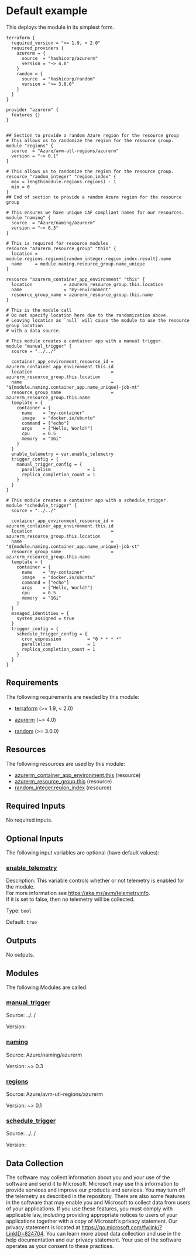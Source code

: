 <!-- BEGIN_TF_DOCS -->
# Default example

This deploys the module in its simplest form.

```hcl
terraform {
  required_version = ">= 1.9, < 2.0"
  required_providers {
    azurerm = {
      source  = "hashicorp/azurerm"
      version = "~> 4.0"
    }
    random = {
      source  = "hashicorp/random"
      version = ">= 3.0.0"
    }
  }
}

provider "azurerm" {
  features {}
}


## Section to provide a random Azure region for the resource group
# This allows us to randomize the region for the resource group.
module "regions" {
  source  = "Azure/avm-utl-regions/azurerm"
  version = "~> 0.1"
}

# This allows us to randomize the region for the resource group.
resource "random_integer" "region_index" {
  max = length(module.regions.regions) - 1
  min = 0
}
## End of section to provide a random Azure region for the resource group

# This ensures we have unique CAF compliant names for our resources.
module "naming" {
  source  = "Azure/naming/azurerm"
  version = "~> 0.3"
}

# This is required for resource modules
resource "azurerm_resource_group" "this" {
  location = module.regions.regions[random_integer.region_index.result].name
  name     = module.naming.resource_group.name_unique
}

resource "azurerm_container_app_environment" "this" {
  location            = azurerm_resource_group.this.location
  name                = "my-environment"
  resource_group_name = azurerm_resource_group.this.name
}

# This is the module call
# Do not specify location here due to the randomization above.
# Leaving location as `null` will cause the module to use the resource group location
# with a data source.

# This module creates a container app with a manual trigger.
module "manual_trigger" {
  source = "../../"

  container_app_environment_resource_id = azurerm_container_app_environment.this.id
  location                              = azurerm_resource_group.this.location
  name                                  = "${module.naming.container_app.name_unique}-job-mt"
  resource_group_name                   = azurerm_resource_group.this.name
  template = {
    container = {
      name    = "my-container"
      image   = "docker.io/ubuntu"
      command = ["echo"]
      args    = ["Hello, World!"]
      cpu     = 0.5
      memory  = "1Gi"
    }
  }
  enable_telemetry = var.enable_telemetry
  trigger_config = {
    manual_trigger_config = {
      parallelism              = 1
      replica_completion_count = 1
    }
  }
}

# This module creates a container app with a schedule_trigger.
module "schedule_trigger" {
  source = "../../"

  container_app_environment_resource_id = azurerm_container_app_environment.this.id
  location                              = azurerm_resource_group.this.location
  name                                  = "${module.naming.container_app.name_unique}-job-st"
  resource_group_name                   = azurerm_resource_group.this.name
  template = {
    container = {
      name    = "my-container"
      image   = "docker.io/ubuntu"
      command = ["echo"]
      args    = ["Hello, World!"]
      cpu     = 0.5
      memory  = "1Gi"
    }
  }
  managed_identities = {
    system_assigned = true
  }
  trigger_config = {
    schedule_trigger_config = {
      cron_expression          = "0 * * * *"
      parallelism              = 1
      replica_completion_count = 1
    }
  }
}
```

<!-- markdownlint-disable MD033 -->
## Requirements

The following requirements are needed by this module:

- <a name="requirement_terraform"></a> [terraform](#requirement\_terraform) (>= 1.9, < 2.0)

- <a name="requirement_azurerm"></a> [azurerm](#requirement\_azurerm) (~> 4.0)

- <a name="requirement_random"></a> [random](#requirement\_random) (>= 3.0.0)

## Resources

The following resources are used by this module:

- [azurerm_container_app_environment.this](https://registry.terraform.io/providers/hashicorp/azurerm/latest/docs/resources/container_app_environment) (resource)
- [azurerm_resource_group.this](https://registry.terraform.io/providers/hashicorp/azurerm/latest/docs/resources/resource_group) (resource)
- [random_integer.region_index](https://registry.terraform.io/providers/hashicorp/random/latest/docs/resources/integer) (resource)

<!-- markdownlint-disable MD013 -->
## Required Inputs

No required inputs.

## Optional Inputs

The following input variables are optional (have default values):

### <a name="input_enable_telemetry"></a> [enable\_telemetry](#input\_enable\_telemetry)

Description: This variable controls whether or not telemetry is enabled for the module.  
For more information see <https://aka.ms/avm/telemetryinfo>.  
If it is set to false, then no telemetry will be collected.

Type: `bool`

Default: `true`

## Outputs

No outputs.

## Modules

The following Modules are called:

### <a name="module_manual_trigger"></a> [manual\_trigger](#module\_manual\_trigger)

Source: ../../

Version:

### <a name="module_naming"></a> [naming](#module\_naming)

Source: Azure/naming/azurerm

Version: ~> 0.3

### <a name="module_regions"></a> [regions](#module\_regions)

Source: Azure/avm-utl-regions/azurerm

Version: ~> 0.1

### <a name="module_schedule_trigger"></a> [schedule\_trigger](#module\_schedule\_trigger)

Source: ../../

Version:

<!-- markdownlint-disable-next-line MD041 -->
## Data Collection

The software may collect information about you and your use of the software and send it to Microsoft. Microsoft may use this information to provide services and improve our products and services. You may turn off the telemetry as described in the repository. There are also some features in the software that may enable you and Microsoft to collect data from users of your applications. If you use these features, you must comply with applicable law, including providing appropriate notices to users of your applications together with a copy of Microsoft’s privacy statement. Our privacy statement is located at <https://go.microsoft.com/fwlink/?LinkID=824704>. You can learn more about data collection and use in the help documentation and our privacy statement. Your use of the software operates as your consent to these practices.
<!-- END_TF_DOCS -->
